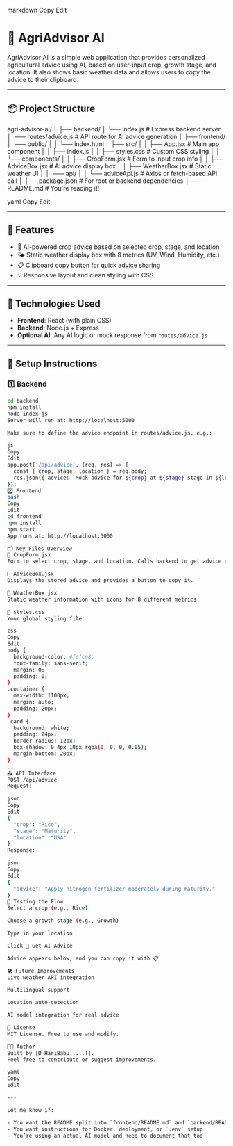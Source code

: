 
markdown
Copy
Edit
# 🌿 AgriAdvisor AI

AgriAdvisor AI is a simple web application that provides personalized agricultural advice using AI, based on user-input crop, growth stage, and location. It also shows basic weather data and allows users to copy the advice to their clipboard.

---

## 📦 Project Structure

agri-advisor-ai/
│
├── backend/
│ └── index.js # Express backend server
│ └── routes/advice.js # API route for AI advice generation
│
├── frontend/
│ ├── public/
│ │ └── index.html
│ ├── src/
│ │ ├── App.jsx # Main app component
│ │ ├── index.js
│ │ ├── styles.css # Custom CSS styling
│ │ └── components/
│ │ ├── CropForm.jsx # Form to input crop info
│ │ ├── AdviceBox.jsx # AI advice display box
│ │ ├── WeatherBox.jsx # Static weather UI
│ │ └── api/
│ │ └── adviceApi.js # Axios or fetch-based API call
│
├── package.json # For root or backend dependencies
├── README.md # You're reading it!

yaml
Copy
Edit

---

## 🚀 Features

- 🧠 AI-powered crop advice based on selected crop, stage, and location
- 🌤️ Static weather display box with 8 metrics (UV, Wind, Humidity, etc.)
- 📋 Clipboard copy button for quick advice sharing
- 💡 Responsive layout and clean styling with CSS

---

## 🧰 Technologies Used

- **Frontend**: React (with plain CSS)
- **Backend**: Node.js + Express
- **Optional AI**: Any AI logic or mock response from `routes/advice.js`

---

## 🔧 Setup Instructions

### 1️⃣ Backend

```bash
cd backend
npm install
node index.js
Server will run at: http://localhost:5000

Make sure to define the advice endpoint in routes/advice.js, e.g.:

js
Copy
Edit
app.post('/api/advice', (req, res) => {
  const { crop, stage, location } = req.body;
  res.json({ advice: `Mock advice for ${crop} at ${stage} stage in ${location}` });
});
2️⃣ Frontend
bash
Copy
Edit
cd frontend
npm install
npm start
App runs at: http://localhost:3000

🗂 Key Files Overview
📄 CropForm.jsx
Form to select crop, stage, and location. Calls backend to get advice and stores it in localStorage.

📄 AdviceBox.jsx
Displays the stored advice and provides a button to copy it.

📄 WeatherBox.jsx
Static weather information with icons for 8 different metrics.

📄 styles.css
Your global styling file:

css
Copy
Edit
body {
  background-color: #fefce8;
  font-family: sans-serif;
  margin: 0;
  padding: 0;
}
.container {
  max-width: 1100px;
  margin: auto;
  padding: 20px;
}
.card {
  background: white;
  padding: 24px;
  border-radius: 12px;
  box-shadow: 0 4px 10px rgba(0, 0, 0, 0.05);
  margin-bottom: 20px;
}
...
📤 API Interface
POST /api/advice
Request:

json
Copy
Edit
{
  "crop": "Rice",
  "stage": "Maturity",
  "location": "USA"
}
Response:

json
Copy
Edit
{
  "advice": "Apply nitrogen fertilizer moderately during maturity."
}
🧪 Testing the Flow
Select a crop (e.g., Rice)

Choose a growth stage (e.g., Growth)

Type in your location

Click 🍃 Get AI Advice

Advice appears below, and you can copy it with 📋

🛠️ Future Improvements
Live weather API integration

Multilingual support

Location auto-detection

AI model integration for real advice

📄 License
MIT License. Free to use and modify.

👨‍💻 Author
Built by [D HariBabu.....!].
Feel free to contribute or suggest improvements.

yaml
Copy
Edit

---

Let me know if:

- You want the README split into `frontend/README.md` and `backend/README.md`
- You want instructions for Docker, deployment, or `.env` setup
- You’re using an actual AI model and need to document that too